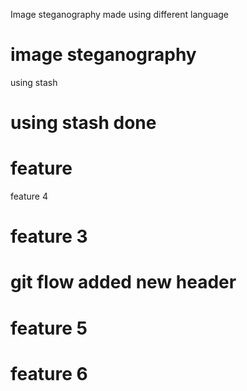 Image steganography made using different language

# image steganography

using stash

# using stash done 
# feature
feature 4
# feature 3
# git flow added new header

# feature 5

# feature 6



